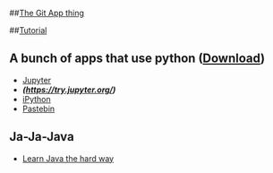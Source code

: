 ##[The Git App thing](https://git-scm.com/download/)

##[Tutorial](https://www.youtube.com/watch?v=tRTckrrCME4)

## A bunch of apps that use python ([Download](https://www.continuum.io/downloads))
* [Jupyter](http://jupyter.org)
* ***(https://try.jupyter.org/)***
* [iPython](http://ipython.org/notebook.html)
* [Pastebin](http://pastebin.com/Sbp52FP4)
 
## Ja-Ja-Java
* [Learn Java the hard way](https://programmingbydoing.com)
